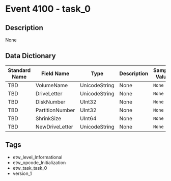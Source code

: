 # Event 4100 - task_0

## Description
None

## Data Dictionary
|Standard Name|Field Name|Type|Description|Sample Value|
|---|---|---|---|---|
|TBD|VolumeName|UnicodeString|None|`None`|
|TBD|DriveLetter|UnicodeString|None|`None`|
|TBD|DiskNumber|UInt32|None|`None`|
|TBD|PartitionNumber|UInt32|None|`None`|
|TBD|ShrinkSize|UInt64|None|`None`|
|TBD|NewDriveLetter|UnicodeString|None|`None`|

## Tags
* etw_level_Informational
* etw_opcode_Initialization
* etw_task_task_0
* version_1